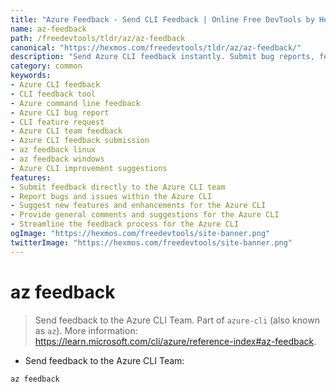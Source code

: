 ```yaml
---
title: "Azure Feedback - Send CLI Feedback | Online Free DevTools by Hexmos"
name: az-feedback
path: /freedevtools/tldr/az/az-feedback
canonical: "https://hexmos.com/freedevtools/tldr/az/az-feedback/"
description: "Send Azure CLI feedback instantly. Submit bug reports, feature requests, and general comments to the Azure CLI team. Free online tool, no registration required."
category: common
keywords:
- Azure CLI feedback
- CLI feedback tool
- Azure command line feedback
- Azure CLI bug report
- CLI feature request
- Azure CLI team feedback
- Azure CLI feedback submission
- az feedback linux
- az feedback windows
- Azure CLI improvement suggestions
features:
- Submit feedback directly to the Azure CLI team
- Report bugs and issues within the Azure CLI
- Suggest new features and enhancements for the Azure CLI
- Provide general comments and suggestions for the Azure CLI
- Streamline the feedback process for the Azure CLI
ogImage: "https://hexmos.com/freedevtools/site-banner.png"
twitterImage: "https://hexmos.com/freedevtools/site-banner.png"
---
```


# az feedback

> Send feedback to the Azure CLI Team.
> Part of `azure-cli` (also known as `az`).
> More information: <https://learn.microsoft.com/cli/azure/reference-index#az-feedback>.

- Send feedback to the Azure CLI Team:

`az feedback`
